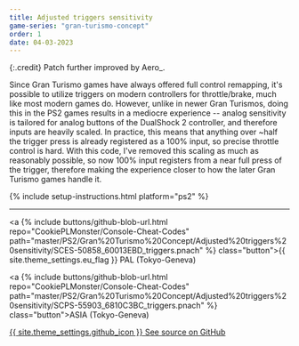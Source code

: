 ```yaml
---
title: Adjusted triggers sensitivity
game-series: "gran-turismo-concept"
order: 1
date: 04-03-2023
---
```


{:.credit}
Patch further improved by Aero_.

Since Gran Turismo games have always offered full control remapping, it's possible to utilize triggers on modern controllers for throttle/brake,
much like most modern games do. However, unlike in newer Gran Turismos, doing this in the PS2 games results in a mediocre experience -- analog sensitivity
is tailored for analog buttons of the DualShock 2 controller, and therefore inputs are heavily scaled. In practice, this means that anything over ~half the trigger
press is already registered as a 100% input, so precise throttle control is hard. With this code, I've removed this scaling as much as reasonably possible,
so now 100% input registers from a near full press of the trigger, therefore making the experience closer to how the later Gran Turismo games handle it.

{% include setup-instructions.html platform="ps2" %}

***

<a {% include buttons/github-blob-url.html repo="CookiePLMonster/Console-Cheat-Codes" path="master/PS2/Gran%20Turismo%20Concept/Adjusted%20triggers%20sensitivity/SCES-50858_60013EBD_triggers.pnach" %} class="button">{{ site.theme_settings.eu_flag }} PAL (Tokyo-Geneva)</a>

<a {% include buttons/github-blob-url.html repo="CookiePLMonster/Console-Cheat-Codes" path="master/PS2/Gran%20Turismo%20Concept/Adjusted%20triggers%20sensitivity/SCPS-55903_6810C3BC_triggers.pnach" %} class="button">ASIA (Tokyo-Geneva)</a>

<a href="https://github.com/CookiePLMonster/Console-Cheat-Codes/blob/master/PS2/Gran%20Turismo%20Concept/Adjusted%20triggers%20sensitivity" class="button github" target="_blank">{{ site.theme_settings.github_icon }} See source on GitHub</a>
